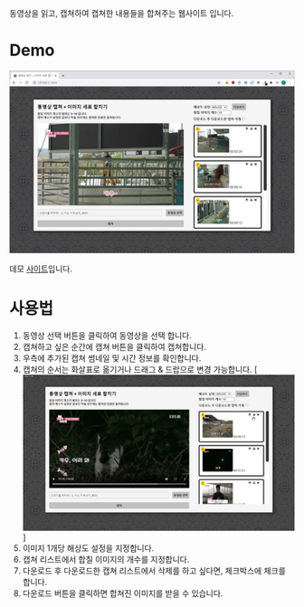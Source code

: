 동영상을 읽고, 캡쳐하여 캡쳐한 내용들을 합쳐주는 웹사이트 입니다.

# Demo

[![demo1.png][1]][2]

데모 [사이트][2]입니다.

# 사용법

1. 동영상 선택 버튼을 클릭하여 동영상을 선택 합니다.
2. 캡쳐하고 싶은 순간에 캡쳐 버튼을 클릭하여 캡쳐합니다.
3. 우측에 추가된 캡쳐 썸네일 및 시간 정보를 확인합니다.
4. 캡쳐의 순서는 화살표로 옮기거나 드래그 & 드랍으로 변경 가능합니다.
   [![demo2.gif][3]]
5. 이미지 1개당 해상도 설정을 지정합니다.
6. 캡쳐 리스트에서 합칠 이미지의 개수를 지정합니다.
7. 다운로드 후 다운로드한 캡쳐 리스트에서 삭제를 하고 싶다면, 체크박스에 체크를 합니다.
8. 다운로드 버튼을 클릭하면 합쳐진 이미지를 받을 수 있습니다.

[1]: https://raw.githubusercontent.com/read0more/combine-image-from-video-snapshot/main/img/demo/demo1.png
[2]: https://read0more.github.io/combine-image-from-video-snapshot/
[3]: https://raw.githubusercontent.com/read0more/combine-image-from-video-snapshot/main/img/demo/demo2.gif
